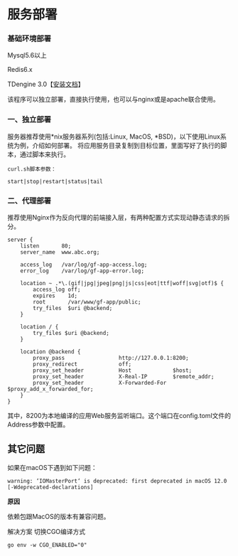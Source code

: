 
# 服务部署

### 基础环境部署


Mysql5.6以上

Redis6.x

TDengine 3.0【[安装文档](https://docs.taosdata.com/get-started/package/)】


该程序可以独立部署，直接执行使用，也可以与nginx或是apache联合使用。

### 一、独立部署

服务器推荐使用*nix服务器系列(包括:Linux, MacOS, *BSD)，以下使用Linux系统为例，介绍如何部署。
将应用服务目录复制到目标位置，里面写好了执行的脚本，通过脚本来执行。


```
curl.sh脚本参数：

start|stop|restart|status|tail

```


### 二、代理部署

推荐使用Nginx作为反向代理的前端接入层，有两种配置方式实现动静态请求的拆分。

```
server {
    listen       80;
    server_name  www.abc.org;

    access_log   /var/log/gf-app-access.log;
    error_log    /var/log/gf-app-error.log;

    location ~ .*\.(gif|jpg|jpeg|png|js|css|eot|ttf|woff|svg|otf)$ {
        access_log off;
        expires    1d;
        root       /var/www/gf-app/public;
        try_files  $uri @backend;
    }

    location / {
        try_files $uri @backend;
    }

    location @backend {
        proxy_pass                 http://127.0.0.1:8200;
        proxy_redirect             off;
        proxy_set_header           Host             $host;
        proxy_set_header           X-Real-IP        $remote_addr;
        proxy_set_header           X-Forwarded-For  $proxy_add_x_forwarded_for;
    }
}

```

其中，8200为本地编译的应用Web服务监听端口。这个端口在config.toml文件的Address参数中配置。


## 其它问题

如果在macOS下遇到如下问题：
```
warning: ‘IOMasterPort‘ is deprecated: first deprecated in macOS 12.0 [-Wdeprecated-declarations]
```
**原因**

依赖包跟MacOS的版本有兼容问题。

解决方案
切换CGO编译方式
```
go env -w CGO_ENABLED="0"
```
